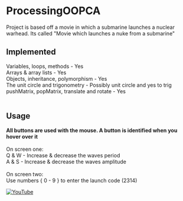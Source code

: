 # ProcessingOOPCA

Project is based off a movie in which a submarine launches a nuclear warhead. Its called "Movie which launches a nuke from a submarine"
<br>
<h2>Implemented</h2>
Variables, loops, methods - Yes<br>
Arrays & array lists - Yes<br>
Objects, inheritance, polymorphism - Yes<br>
The unit circle and trigonometry - Possibly unit circle and yes to trig<br>
pushMatrix, popMatrix, translate and rotate - Yes<br>
<br>
<h2>Usage</h2>
<b> All buttons are used with the mouse. A button is identified when you hover over it </b><br><br>
On screen one:<br>
Q & W - Increase & decrease the waves period<br>
A & S - Increase & decrease the waves amplitude<br>
<br>
On screen two:<br>
Use numbers { 0 - 9 } to enter the launch code (2314)

   
[![YouTube](https://i.gyazo.com/77a61181625052cbe11c289085ecc00d.png)](https://www.youtube.com/watch?v=L1O_fdVjeUw&feature=youtu.be)
